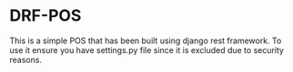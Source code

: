 # DRF-POS
This is a simple POS that has been built using django rest framework. To use it ensure you have settings.py file since it is excluded due to security reasons.
